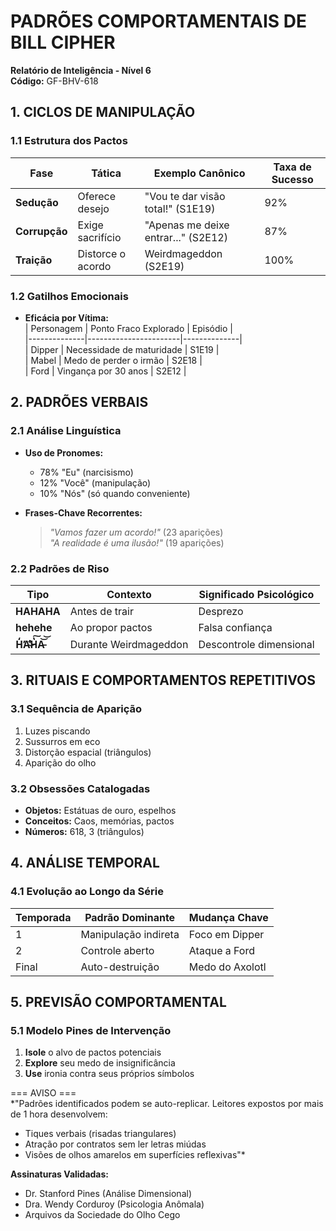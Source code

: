 # PADRÕES COMPORTAMENTAIS DE BILL CIPHER  
**Relatório de Inteligência - Nível 6**  
**Código:** GF-BHV-618  

## 1. CICLOS DE MANIPULAÇÃO  
### 1.1 Estrutura dos Pactos  
| Fase       | Tática                | Exemplo Canônico          | Taxa de Sucesso |  
|------------|-----------------------|---------------------------|-----------------|  
| **Sedução**| Oferece desejo        | "Vou te dar visão total!" (S1E19) | 92% |  
| **Corrupção**| Exige sacrifício    | "Apenas me deixe entrar..." (S2E12) | 87% |  
| **Traição** | Distorce o acordo     | Weirdmageddon (S2E19)     | 100% |  

### 1.2 Gatilhos Emocionais  
- **Eficácia por Vítima:**  
  | Personagem   | Ponto Fraco Explorado | Episódio     |  
  |--------------|-----------------------|--------------|  
  | Dipper       | Necessidade de maturidade | S1E19    |  
  | Mabel        | Medo de perder o irmão | S2E18       |  
  | Ford         | Vingança por 30 anos   | S2E12       |  

## 2. PADRÕES VERBAIS  
### 2.1 Análise Linguística  
- **Uso de Pronomes:**  
  - 78% "Eu" (narcisismo)  
  - 12% "Você" (manipulação)  
  - 10% "Nós" (só quando conveniente)  

- **Frases-Chave Recorrentes:**  
  > _"Vamos fazer um acordo!"_ (23 aparições)  
  > _"A realidade é uma ilusão!"_ (19 aparições)  

### 2.2 Padrões de Riso  
| Tipo        | Contexto              | Significado Psicológico |  
|-------------|-----------------------|-------------------------|  
| **HAHAHA**  | Antes de trair        | Desprezo                |  
| **hehehe**  | Ao propor pactos      | Falsa confiança         |  
| **H̵̒̕A̴̛̕H̷̔͠A̵͝͝** | Durante Weirdmageddon | Descontrole dimensional |  

## 3. RITUAIS E COMPORTAMENTOS REPETITIVOS  
### 3.1 Sequência de Aparição  
1. Luzes piscando  
2. Sussurros em eco  
3. Distorção espacial (triângulos)  
4. Aparição do olho  

### 3.2 Obsessões Catalogadas  
- **Objetos:** Estátuas de ouro, espelhos  
- **Conceitos:** Caos, memórias, pactos  
- **Números:** 618, 3 (triângulos)  

## 4. ANÁLISE TEMPORAL  
### 4.1 Evolução ao Longo da Série  
| Temporada | Padrão Dominante       | Mudança Chave           |  
|-----------|------------------------|-------------------------|  
| 1         | Manipulação indireta   | Foco em Dipper          |  
| 2         | Controle aberto        | Ataque a Ford           |  
| Final     | Auto-destruição        | Medo do Axolotl         |  

## 5. PREVISÃO COMPORTAMENTAL  
### 5.1 Modelo Pines de Intervenção  
1. **Isole** o alvo de pactos potenciais  
2. **Explore** seu medo de insignificância  
3. **Use** ironia contra seus próprios símbolos  

=== AVISO ===  
*"Padrões identificados podem se auto-replicar. Leitores expostos por mais de 1 hora desenvolvem:  
- Tiques verbais (risadas triangulares)  
- Atração por contratos sem ler letras miúdas  
- Visões de olhos amarelos em superfícies reflexivas"*  

**Assinaturas Validadas:**  
- Dr. Stanford Pines (Análise Dimensional)  
- Dra. Wendy Corduroy (Psicologia Anômala)  
- Arquivos da Sociedade do Olho Cego  
